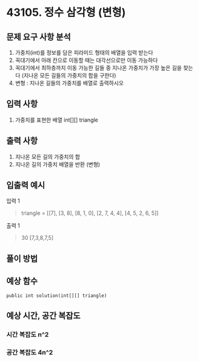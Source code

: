 # 43105. 정수 삼각형 (변형)

## 문제 요구 사항 분석
1.  가중치(int)를 정보를 담은 피라미드 형태의 배열을 입력 받는다
2.  꼭대기에서 아래 칸으로 이동할 때는 대각선으로만 이동 가능하다
3. 꼭대기에서 최하층까지 이동 가능한 길들 중 지나온 가중치가 가장 높은 길을 찾는다 (지나온 모든 길들의 가중치의 합을 구한다)
4. 변형 : 지나온 길들의 가중치를 배열로 출력하시오
## 입력 사항
1. 가중치를 표현한 배열 int[][] triangle
## 출력 사항
1. 지나온 모든 길의 가중치의 합
2. 지나온 길의 가중치 배열을 반환 (변형)

## 입출력 예시
입력 1 
> triangle =  [[7], [3, 8], [8, 1, 0], [2, 7, 4, 4], [4, 5, 2, 6, 5]]

출력 1
>  30
>  [7,3,8,7,5]
## 풀이 방법

## 예상 함수
	public int solution(int[][] triangle)
## 예상 시간, 공간 복잡도
### 시간 복잡도 n^2

### 공간 복잡도 4n^2
